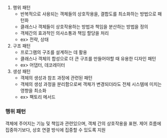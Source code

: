 1. 행위 패턴
	- 반복적으로 사용되는 객체들의 상호작용을, 결합도를 최소화하는 방법으로 패턴화
	- 클래스나 객체들이 상호작용하는 방법과 책임을 분산하는 방법을 정의
	- 객체간의 효과적인 의사소통과 책임 할당을 처리
	- ex> 전략, 상태
1. 구조 패턴
	- 프로그램의 구조를 설계하는 데 활용
	- 클래스나 객체의 합성으로 더 큰 구조를 만들어야할 때 유용한 디자인 패턴
	- ex> 어댑터, 데코레이터
1. 생성 패턴
	- 객체의 생성과 참조 과정에 관련된 패턴
	- 객체의 생성 과정을 분리함으로써 객체가 변경되더라도 전체 시스템에 미치는 영향을 최소화
	- ex> 팩토리 메서드

### 행위 패턴
객체에 주어지는 기능 및 책임과 관련있으며, 객체 간의 상호작용을 표현.
제어 흐름에 집중하기보다, 상호 연결 방식에 집중할 수 있도록 지원
